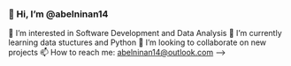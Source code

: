 
### 👋 Hi, I’m @abelninan14
👀 I’m interested in Software Development and Data Analysis
🌱 I’m currently learning data stuctures and Python
💞️ I’m looking to collaborate on new projects
📫 How to reach me: abelninan14@outlook.com
-->
